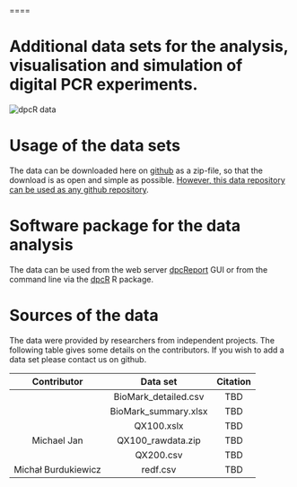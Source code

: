 ====
# Additional data sets for the analysis, visualisation and simulation of digital PCR experiments.
![dpcR data](https://github.com/michbur/dpcReport_data/blob/master/dpcReport_data_logo.png)


# Usage of the data sets

The data can be downloaded here on [github](https://github.com/michbur/dpcReport_data/archive/master.zip) as a zip-file, so that the download is as open and simple as possible. [However, this data repository can be used as any github repository](https://guides.github.com/activities/hello-world/).

# Software package for the data analysis

The data can be used from the web server [dpcReport](http://www.smorfland.uni.wroc.pl/shiny/dpcReport/) GUI or from the command line via the [dpcR](https://github.com/michbur/dpcR) R package.

# Sources of the data

The data were provided by researchers from independent projects. The following table gives some details on the contributors. If you wish to add a data set please contact us on github.

| Contributor | Data set | Citation |
| :-------: | :-------: | :-------: |
|  | BioMark_detailed.csv | TBD |
|  | BioMark_summary.xlsx | TBD |
|  | QX100.xslx | TBD |
| Michael Jan | QX100_rawdata.zip | TBD |
|  | QX200.csv | TBD |
| Michał Burdukiewicz | redf.csv | TBD |
